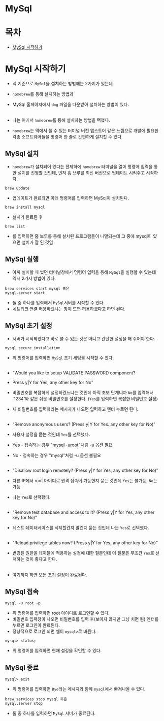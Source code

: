 # MySql
# 목차
* [MySql 시작하기](#MySql-시작하기)

# MySql 시작하기
* 맥 기준으로 `MySql`을 설치하는 방법에는 2가지가 있는데 
* `homebrew`를 통해 설치하는 방법과
* MySql 홈페이지에서 `dmg` 파일을 다운받아 설치하는 방법이 있다. <br><br>

* 나는 여기서 `homebrew`를 통해 설치하는 방법을 택했다.
* `homebrew`는 맥에서 쓸 수 있는 터미널 버전 앱스토어 같은 느낌으로 개발에 필요한 각종 소프트웨어들을 명령어 한 줄로 간편하게 설치할 수 있다. 

## MySql 설치
* `homebrew`가 설치되어 있다는 전제하에 `homebrew` 터미널을 열어 명령어 입력을 통한 설치를 진행할 것인데, 먼저 홈 브루를 최신 버전으로 업데이트 시켜주고 시작하자.
```
brew update
```

* 업데이트가 완료되면 아래 명령어를 입력하면 MySql이 설치된다. 
```
brew install mysql
```

* 설치가 완료된 후 
```
brew list
```
* 를 입력하면 홈 브루를 통해 설치된 프로그램들이 나열되는데 그 중에 mysql이 있으면 설치가 잘 된 것임

## MySql 실행
* 아까 설치할 때 썼던 터미널창에서 명령어 입력을 통해 `MySql`을 실행할 수 있는데 역시 2가지 방법이 있다.
```
brew services start mysql 혹은
mysql.server start
```
* 둘 중 하나를 입력해서 `MySql`서버를 시작할 수 있다.
* 네트워크 연결 허용하겠냐는 창이 뜨면 허용하겠다고 하면 된다.

## MySql 초기 설정
* 서버가 시작되었다고 바로 쓸 수 있는 것은 아니고 간단한 설정을 해 주어야 한다.
``` 
mysql_secure_installation
```
* 위 명령어를 입력하면 `MySql` 초기 세팅을 시작할 수 있다.<br><br>

* "Would you like to setup VALIDATE PASSWORD component?
* Press y|Y for Yes, any other key for No"
* 비밀번호를 복잡하게 설정하겠느냐는 것인데 아직 초보 단계니까 `No`를 입력해서 '1234'와 같은 쉬운 비밀번호를 설정한다. (`Yes`를 입력하면 복잡한 비밀번호 설정)
* 새 비밀번호를 입력하라는 메시지가 나오면 입력하고 엔터 누르면 된다.<br><br>

* "Remove anonymous users? (Press y|Y for Yes. any other key for No)"
* 사용자 설정을 묻는 것인데 `Yes`를 선택했다. 
* Yes - 접속하는 경우 "mysql -uroot"처럼 -u 옵션 필요
* No - 접속하는 경우 "mysql"처럼 -u 옵션 불필요<br><br>

* "Disallow root login remotely? (Press y|Y for Yes, any other key for No)"
* 다른 IP에서 root 아이디로 원격 접속이 가능한지 묻는 것인데 `Yes`는 불가능, `No`는 가능
* 나는 `Yes`로 선택했다.<br><br>

* "Remove test database and access to it? (Press y|Y for Yes, any other key for No)"
* 테스트 데이터베이스를 삭제할건지 말건지 묻는 것인데 나는 `Yes`로 선택했다.<br><br>

* "Reload privilege tables now? (Press y|Y for Yes, any other key for No)"
* 변경된 권한을 테이블에 적용하는 설정에 대한 질문인데 이 질문은 무조건 `Yes`로 선택하는 것이 좋다고 한다.<br><br>

* 여기까지 하면 모든 초기 설정이 완료된다.

## MySql 접속
```
mysql -u root -p
```
* 위 명령어를 입력하면 root 아이디로 로그인할 수 있다.
* 비밀번호 입력창이 나오면 비밀번호를 입력 후(보이지 않지만 그냥 치면 됨) 엔터를 누르면 로그인이 완료된다.
* 정상적으로 로그인 되면 쉘이 `mysql>`로 바뀐다. 

```
mysql> status;
```
* 위 명령어를 입력하면 현재 설정을 확인할 수 있다. 

## MySql 종료
```
mysql> exit
```
* 위 명령어를 입력하면 `Bye`라는 메시지와 함께 `mysql`에서 빠져나올 수 있다.

```
brew services stop mysql 혹은
mysql.server stop
```
* 둘 중 하나를 입력하면 `MySql` 서버가 종료된다.
